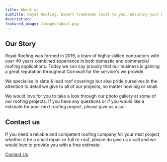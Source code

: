 ```yaml
---
title: About us
subtitle: Royal Roofing, Expert tradesmen local to you, ensuring your home recieves the Royal treatment it deserves!
description:
featured_image: /images/about.png
---
```

## Our Story
Royal Roofing was formed in 2016, a team of highly skilled contractors with over 40 years combined experience in both domestic and commercial roofing applications. Today we can say proudly that our business is gaining a great reputation throughout Cornwall for the service's we provide.

We specialise in slate & lead roof coverings but also pride ourselves in the attention to detail we give to all of our projects, no matter how big or small.

We would love for you to take a look through our photo gallery at some of our roofing projects. If you have any questions or if you would like a estimate for your next roofing project, please give us a call.

## Contact us

If you need a reliable and competent roofing company for your next project, whether it be a small repair or full re-roof, please do give us a call and we would love to provide you with a free estimate.

<a href="/contact" class="button button--large">Contact Us</a>

